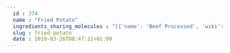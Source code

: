 ```yaml
---
  id : 374
  name : "Fried Potato"
  ingredients_sharing_molecules : "[{'name': 'Beef Processed', 'wiki': 'Beef', 'id': 271, 'category': 'Meat', 'common_molecules': [5283349, 5283324, 11747, 5319754, 5283316, 527, 8027, 5283329, 5283356, 798, 14505, 61663, 5364752, 77932, 5283335, 402, 9261, 878, 5283321, 31252, 61653, 7895, 1032, 14079, 14514, 14296, 18522, 11509, 11520, 61303, 7938, 7848, 1616260, 7583, 16592, 5367531, 5283345, 19603]}, {'name': 'Coffee', 'wiki': 'Coffee', 'id': 46, 'category': 'Beverage Caffeinated', 'common_molecules': [6429333, 7976, 12232, 11747, 5319754, 527, 8027, 32093, 13187, 798, 14505, 61663, 19602, 9261, 878, 31252, 61653, 637920, 7895, 1032, 11509, 14079, 11520, 18635, 402, 14514, 14296, 18522, 62069, 246728, 7361, 26204, 61303, 7938, 8093, 6184, 10887828]}, {'name': 'Potato', 'wiki': 'Potato', 'id': 373, 'category': 'Vegetable Tuber', 'common_molecules': [5283349, 6184, 12232, 11747, 61653, 7359, 6435914, 643941, 574068, 527, 13187, 798, 14505, 5364752, 454, 19602, 878, 5283321, 31252, 5319765, 11509, 14079, 18635, 402, 14514, 14296, 18522, 62069, 7361, 26204, 7938, 7848, 11039, 16592, 5283345, 7976, 19603]}, {'name': 'Soybean', 'wiki': 'Soybean', 'id': 289, 'category': 'Legume', 'common_molecules': [5283349, 7976, 5283324, 12232, 11747, 6429333, 643941, 5283316, 527, 5283356, 13187, 798, 5281168, 454, 5283335, 19602, 9261, 878, 5283321, 31252, 246728, 7895, 1032, 14079, 18635, 402, 14296, 11509, 7361, 61303, 7938, 8093, 6184, 1616260, 5367531, 5283345]}, {'name': 'Tomato', 'wiki': 'Tomato', 'id': 364, 'category': 'Vegetable Fruit', 'common_molecules': [5916154, 5283349, 5283324, 7997, 12232, 11747, 643941, 61808, 5281168, 5283316, 527, 13187, 798, 14505, 61663, 5364752, 454, 5283335, 19602, 878, 5283321, 10887828, 637920, 7895, 1032, 5324489, 18635, 402, 14514, 18522, 11509, 7938, 6184, 16592, 5283345, 19603]}]"
  slug : fried-potato
  date : 2019-03-26T08:47:11+01:00
---
```



